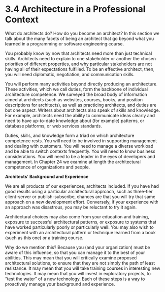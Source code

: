 3.4 Architecture in a Professional Context
===

What do architects do? How do you become an architect? In this section we talk about the many facets of being an architect that go beyond what you learned in a programming or software engineering course.

You probably know by now that architects need more than just technical skills. Architects need to explain to one stakeholder or another the chosen priorities of different properties, and why particular stakeholders are not having all of their expectations fulfilled. To be an effective architect, then, you will need diplomatic, negotiation, and communication skills.

You will perform many activities beyond directly producing an architecture. These activities, which we call duties, form the backbone of individual architecture competence. We surveyed the broad body of information aimed at architects (such as websites, courses, books, and position descriptions for architects), as well as practicing architects, and duties are but one aspect. Writers about architects also speak of skills and knowledge. For example, architects need the ability to communicate ideas clearly and need to have up-to-date knowledge about (for example) patterns, or database platforms, or web services standards.

Duties, skills, and knowledge form a triad on which architecture competence rests. You will need to be involved in supporting management and dealing with customers. You will need to manage a diverse workload and be able to switch contexts frequently. You will need to know business considerations. You will need to be a leader in the eyes of developers and management. In Chapter 24 we examine at length the architectural competence of organizations and people.

**Architects’ Background and Experience**

We are all products of our experiences, architects included. If you have had good results using a particular architectural approach, such as three-tier client-server or publish-subscribe, chances are that you will try that same approach on a new development effort. Conversely, if your experience with an approach was disastrous, you may be reluctant to try it again.

Architectural choices may also come from your education and training, exposure to successful architectural patterns, or exposure to systems that have worked particularly poorly or particularly well. You may also wish to experiment with an architectural pattern or technique learned from a book (such as this one) or a training course.

Why do we mention this? Because you (and your organization) must be aware of this influence, so that you can manage it to the best of your abilities. This may mean that you will critically examine proposed architectural solutions, to ensure that they are not simply the path of least resistance. It may mean that you will take training courses in interesting new technologies. It may mean that you will invest in exploratory projects, to “test the water” of a new technology. Each of these steps is a way to proactively manage your background and experience.